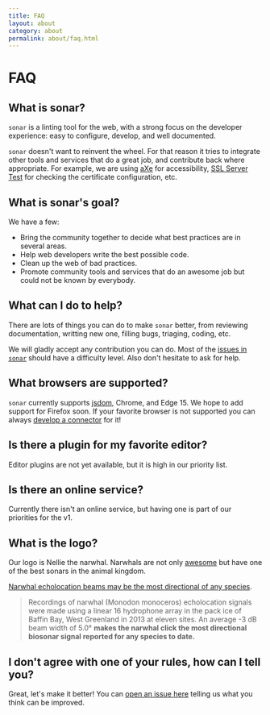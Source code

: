 ```yaml
---
title: FAQ
layout: about
category: about
permalink: about/faq.html
---
```

# FAQ

## What is sonar?

`sonar` is a linting tool for the web, with a strong focus on the
developer experience: easy to configure, develop, and well documented.

`sonar` doesn't want to reinvent the wheel. For that reason it tries
to integrate other tools and services that do a great job, and
contribute back where appropriate. For example, we are using [aXe][axe]
for accessibility, [SSL Server Test][ssllabs] for checking the
certificate configuration, etc.

## What is sonar's goal?

We have a few:

* Bring the community together to decide what best practices are
  in several areas.
* Help web developers write the best possible code.
* Clean up the web of bad practices.
* Promote community tools and services that do an awesome job but
  could not be known by everybody.

## What can I do to help?

There are lots of things you can do to make `sonar` better, from
reviewing documentation, writting new one, filling bugs, triaging,
coding, etc.

We will gladly accept any contribution you can do. Most of the
[issues in `sonar`][issues] should have a difficulty level.
Also don't hesitate to ask for help.

## What browsers are supported?

`sonar` currently supports [jsdom][jsdom], Chrome, and Edge 15.
We hope to add support for Firefox soon. If your favorite browser
is not supported you can always [develop a connector][new issue]
for it!

## Is there a plugin for my favorite editor?

Editor plugins are not yet available, but it is high in our priority
list.

## Is there an online service?

Currently there isn't an online service, but having one is part of our
priorities for the v1.

## What is the logo?

Our logo is Nellie the narwhal. Narwhals are not only [awesome][narwhal
song] but have one of the best sonars in the animal kingdom.

[Narwhal echolocation beams may be the most directional of any
species][narwhal echolocation].

> Recordings of narwhal (Monodon monoceros) echolocation signals were
> made using a linear 16 hydrophone array in the pack ice of Baffin Bay,
> West Greenland in 2013 at eleven sites. An average -3 dB beam width
> of 5.0° **makes the narwhal click the most directional biosonar signal
> reported for any species to date.**

## I don't agree with one of your rules, how can I tell you?

Great, let's make it better! You can [open an issue here][new issue]
telling us what you think can be improved.

<!-- Link labels: -->

[axe]: https://www.deque.com/products/axe/
[connector docs]: /docs/developer-guide/connectors/index.md
[issues]: https://github.com/sonarwhal/sonar/issues
[jsdom]: https://github.com/tmpvar/jsdom
[narwhal echolocation]: http://journals.plos.org/plosone/article?id=10.1371/journal.pone.0162069
[narwhal song]: https://www.youtube.com/watch?v=ykwqXuMPsoc
[new issue]: https://github.com/sonarwhal/sonar/issues/new
[ssllabs]: https://www.ssllabs.com/ssltest/
